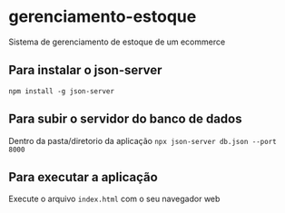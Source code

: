 # gerenciamento-estoque
Sistema de gerenciamento de estoque de um ecommerce

## Para instalar o json-server
`npm install -g json-server`

## Para subir o servidor do banco de dados
Dentro da pasta/diretorio da aplicação
`npx json-server db.json --port 8000`

## Para executar a aplicação
Execute o arquivo `index.html` com o seu navegador web